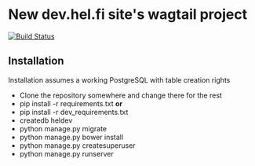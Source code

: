 # New dev.hel.fi site's wagtail project

[![Build Status](https://travis-ci.org/City-of-Helsinki/devheldev.svg?branch=master)](https://travis-ci.org/City-of-Helsinki/devheldev)

## Installation

Installation assumes a working PostgreSQL with table creation rights

 * Clone the repository somewhere and change there for the rest
 * pip install -r requirements.txt **or**
  * pip install -r dev_requirements.txt
 * createdb heldev
 * python manage.py migrate
 * python manage.py bower install
 * python manage.py createsuperuser
 * python manage.py runserver
